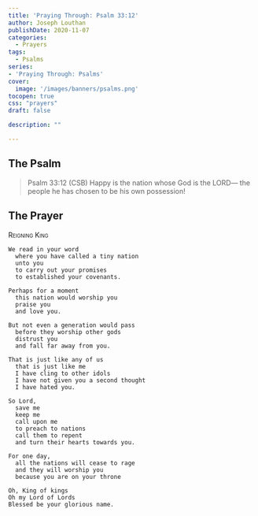 ```yaml
---
title: 'Praying Through: Psalm 33:12'
author: Joseph Louthan
publishDate: 2020-11-07
categories:
  - Prayers
tags:
  - Psalms
series:
- 'Praying Through: Psalms'
cover:
  image: '/images/banners/psalms.png'
tocopen: true
css: "prayers"
draft: false

description: ""

---
```

## The Psalm

>Psalm 33:12 (CSB) Happy is the nation whose God is the LORD— the people he has chosen to be his own possession!

## The Prayer

<div style="font-variant: small-caps;">Reigning King</div>

```text
We read in your word
  where you have called a tiny nation
  unto you
  to carry out your promises
  to established your covenants.

Perhaps for a moment
  this nation would worship you
  praise you
  and love you.

But not even a generation would pass
  before they worship other gods
  distrust you
  and fall far away from you.

That is just like any of us
  that is just like me
  I have cling to other idols
  I have not given you a second thought
  I have hated you.

So Lord,
  save me
  keep me
  call upon me
  to preach to nations
  call them to repent
  and turn their hearts towards you.

For one day,
  all the nations will cease to rage
  and they will worship you
  because you are on your throne

Oh, King of kings
Oh my Lord of Lords
Blessed be your glorious name.

```

